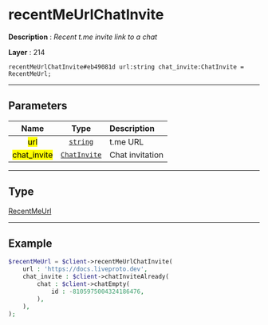 # recentMeUrlChatInvite

**Description** : *Recent t\.me invite link to a chat*

**Layer** : 214

```tl
recentMeUrlChatInvite#eb49081d url:string chat_invite:ChatInvite = RecentMeUrl;
```

---

## Parameters

| Name | Type | Description |
| :---: | :---: | :--- |
| <mark>url</mark> | [`string`](type/string) | t.me URL |
| <mark>chat_invite</mark> | [`ChatInvite`](type/ChatInvite) | Chat invitation |

---

## Type

[RecentMeUrl](type/RecentMeUrl)

---

## Example

```php
$recentMeUrl = $client->recentMeUrlChatInvite(
	url : 'https://docs.liveproto.dev',
	chat_invite : $client->chatInviteAlready(
		chat : $client->chatEmpty(
			id : -8105975004324186476,
		),
	),
);
```
